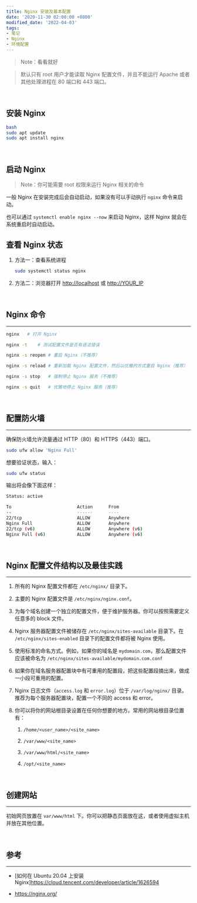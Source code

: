 ```yaml
---
title: Nginx 安装及基本配置
date: '2020-11-30 02:00:00 +0800'
modified_date: '2022-04-03'
tags:
- 笔记
- Nginx
- 环境配置
---
```


> Note：看看就好

> 默认只有 root 用户才能读取 Nginx 配置文件，并且不能运行 Apache 或者其他处理进程在 80 端口和 443 端口。  

<br>

## 安装 Nginx

```bash
bash
sudo apt update
sudo apt install nginx
```
<br>

## 启动 Nginx

> Note：你可能需要 root 权限来运行 Nginx 相关的命令

一般 Nginx 在安装完成后会自动启动，如果没有可以手动执行 `nginx` 命令来启动。

也可以通过 `systemctl enable nginx --now` 来启动 Nginx，这样 Nginx 就会在系统重启时自动启动。

## 查看 Nginx 状态

1. 方法一：查看系统进程  

    ```bash
    sudo systemctl status nginx
    ```

2. 方法二：浏览器打开 <http://localhost> 或 <http://YOUR_IP>  

<br>

## Nginx 命令
___

```bash
nginx   # 打开 Nginx

nginx -t    # 测试配置文件是否有语法错误

nginx -s reopen # 重启 Nginx（不推荐）

nginx -s reload # 重新加载 Nginx 配置文件，然后以优雅的方式重启 Nginx（推荐）

nginx -s stop   # 强制停止 Nginx 服务（不推荐）

nginx -s quit   # 优雅地停止 Nginx 服务（推荐）
```

<br>

## 配置防火墙
___

确保防火墙允许流量通过 HTTP（80）和 HTTPS（443）端口。  

```bash
sudo ufw allow 'Nginx Full'
```

想要验证状态，输入：  

```bash
sudo ufw status
```

输出将会像下面这样：  

```bash
Status: active

To                         Action      From
--                         ------      ----
22/tcp                     ALLOW       Anywhere
Nginx Full                 ALLOW       Anywhere
22/tcp (v6)                ALLOW       Anywhere (v6)
Nginx Full (v6)            ALLOW       Anywhere (v6)
```

<br>

## Nginx 配置文件结构以及最佳实践
___

1. 所有的 Nginx 配置文件都在 `/etc/nginx/` 目录下。  

2. 主要的 Nginx 配置文件是 `/etc/nginx/nginx.conf`。

3. 为每个域名创建一个独立的配置文件，便于维护服务器。你可以按照需要定义任意多的 block 文件。


4. Nginx 服务器配置文件被储存在 `/etc/nginx/sites-available` 目录下。在 `/etc/nginx/sites-enabled` 目录下的配置文件都将被 Nginx 使用。

5. 使用标准的命名方式。例如，如果你的域名是 `mydomain.com`，那么配置文件应该被命名为 `/etc/nginx/sites-available/mydomain.com.conf`


6. 如果你在域名服务器配置块中有可重用的配置段，把这些配置段摘出来，做成一小段可重用的配置。  

7. Nginx 日志文件（`access.log` 和 `error.log`）位于 `/var/log/nginx/` 目录。推荐为每个服务器配置块，配置一个不同的 access 和 error。

8. 你可以将你的网站根目录设置在任何你想要的地方。常用的网站根目录位置有：

    1. `/home/<user_name>/<site_name>`

    2. `/var/www/<site_name>`

    3. `/var/www/html/<site_name>`

    4. `/opt/<site_name>`
    
<br>

## 创建网站
___

初始网页放置在 `var/www/html` 下。你可以把静态页面放在这，或者使用虚拟主机并放在其他位置。  

<br>

## 参考
___

- [如何在 Ubuntu 20.04 上安装 Nginx]<https://cloud.tencent.com/developer/article/1626594>

- <https://nginx.org/>